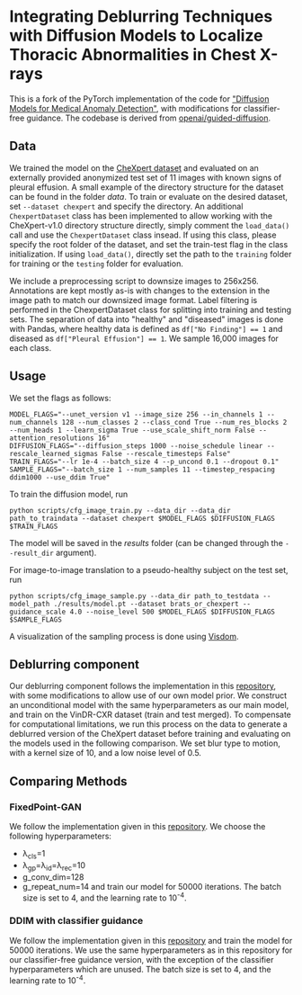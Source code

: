 # Integrating Deblurring Techniques with Diffusion Models to Localize Thoracic Abnormalities in Chest X-rays

This is a fork of the PyTorch implementation of the code for ["Diffusion Models for Medical Anomaly Detection"](https://arxiv.org/abs/2203.04306), with modifications for classifier-free guidance. The codebase is derived from [openai/guided-diffusion](https://github.com/openai/guided-diffusion).

## Data

We trained the model on the [CheXpert dataset](https://stanfordmlgroup.github.io/competitions/chexpert/) and evaluated on an externally provided anonymized test set of 11 images with known signs of pleural effusion. A small example of the directory structure for the dataset can be found in the folder *data*. To train or evaluate on the desired dataset, set `--dataset chexpert` and specify the directory. An additional `ChexpertDataset` class has been implemented to allow working with the CheXpert-v1.0 directory structure directly, simply comment the `load_data()` call and use the `ChexpertDataset` class insead. If using this class, please specify the root folder of the dataset, and set the train-test flag in the class initialization. If using `load_data()`, directly set the path to the `training` folder for training or the `testing` folder for evaluation.

We include a preprocessing script to downsize images to 256x256. Annotations are kept mostly as-is with changes to the extension in the image path to match our downsized image format. Label filtering is performed in the ChexpertDataset class for splitting into training and testing sets. The separation of data into "healthy" and "diseased" images is done with Pandas, where healthy data is defined as `df["No Finding"] == 1` and diseased as `df["Pleural Effusion"] == 1`. We sample 16,000 images for each class.

## Usage

We set the flags as follows:
```
MODEL_FLAGS="--unet_version v1 --image_size 256 --in_channels 1 --num_channels 128 --num_classes 2 --class_cond True --num_res_blocks 2 --num_heads 1 --learn_sigma True --use_scale_shift_norm False --attention_resolutions 16"
DIFFUSION_FLAGS="--diffusion_steps 1000 --noise_schedule linear --rescale_learned_sigmas False --rescale_timesteps False"
TRAIN_FLAGS="--lr 1e-4 --batch_size 4 --p_uncond 0.1 --dropout 0.1"
SAMPLE_FLAGS="--batch_size 1 --num_samples 11 --timestep_respacing ddim1000 --use_ddim True"
```
To train the diffusion model, run
```
python scripts/cfg_image_train.py --data_dir --data_dir path_to_traindata --dataset chexpert $MODEL_FLAGS $DIFFUSION_FLAGS $TRAIN_FLAGS
```
The model will be saved in the *results* folder (can be changed through the `--result_dir` argument).

For image-to-image translation to a pseudo-healthy subject on the test set, run
```
python scripts/cfg_image_sample.py --data_dir path_to_testdata --model_path ./results/model.pt --dataset brats_or_chexpert --guidance_scale 4.0 --noise_level 500 $MODEL_FLAGS $DIFFUSION_FLAGS $SAMPLE_FLAGS 
```
A visualization of the sampling process is done using [Visdom](https://github.com/fossasia/visdom).

## Deblurring component

Our deblurring component follows the implementation in this [repository](https://github.com/yuanzhi-zhu/DiffPIR), with some modifications to allow use of our own model prior. We construct an unconditional model with the same hyperparameters as our main model, and train on the VinDR-CXR dataset (train and test merged). To compensate for computational limitations, we run this process on the data to generate a deblurred version of the CheXpert dataset before training and evaluating on the models used in the following comparison. We set blur type to motion, with a kernel size of 10, and a low noise level of 0.5.

## Comparing Methods

### FixedPoint-GAN

We follow the implementation given in this [repository](https://github.com/mahfuzmohammad/Fixed-Point-GAN). We choose the following hyperparameters:
- λ<sub>cls</sub>=1
- λ<sub>gp</sub>=λ<sub>id</sub>=λ<sub>rec</sub>=10
- g_conv_dim=128
- g_repeat_num=14
and train our model for 50000 iterations. The batch size is set to 4, and the learning rate to 10<sup>-4</sup>.

### DDIM with classifier guidance

We follow the implementation given in this [repository](https://github.com/JuliaWolleb/diffusion-anomaly) and train the model for 50000 iterations. We use the same hyperparameters as in this repository for our classifier-free guidance version, with the exception of the classifier hyperparameters which are unused. The batch size is set to 4, and the learning rate to 10<sup>-4</sup>.
